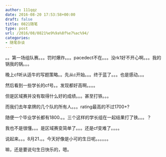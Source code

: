 ```yaml
---
author: 111qqz
date: 2016-08-20 17:53:58+00:00
draft: false
title: 0821随笔
type: post
url: /2016/08/0821%e9%9a%8f%e7%ac%94/
categories:
- 随笔杂谈
---
```


。。第一场组队赛。。。罚时爆炸。。。pacedect不在。。。没rk1好不开心啊。。。我的锅我的锅。。。

晚上cf听从适牛的写题策略。。先从c开始。。。终于蓝了。。。也是感动。。。

然后看到一些学长的cf号。。发现都好高啊。。。。

但是区域赛并没有取得什么好的成绩。。。甚至打铁。。。

而我们去年拿牌的几个队的所有人。。。rating最高的不过1700+?

随便一个毕业学长都有1800.。。三个这样的学长组在一起结果打了铁。。。？

我也不是很懂。。。是区域赛变简单了。。。还是cf变难了。。。。



说起来。。。8月21.。。今天好像是小可的生日呢。。。。。。

嘛，还是要说句生日快乐的，嗯。




